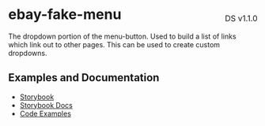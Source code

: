 <h1 style='display: flex; justify-content: space-between; align-items: center;'>
    <span>
        ebay-fake-menu
    </span>
    <span style='font-weight: normal; font-size: medium; margin-bottom: -15px;'>
        DS v1.1.0
    </span>
</h1>

The dropdown portion of the menu-button. Used to build a list of links which link out to other pages. This can be used to create custom dropdowns.

## Examples and Documentation

- [Storybook](https://ebay.github.io/evo-web/ebayui-core/?path=/story/building-blocks-ebay-fake-menu)
- [Storybook Docs](https://ebay.github.io/evo-web/ebayui-core/?path=/docs/building-blocks-ebay-fake-menu)
- [Code Examples](https://github.com/eBay/evo-web/tree/main/packages/ebayui-core/src/components/ebay-fake-menu/examples)
